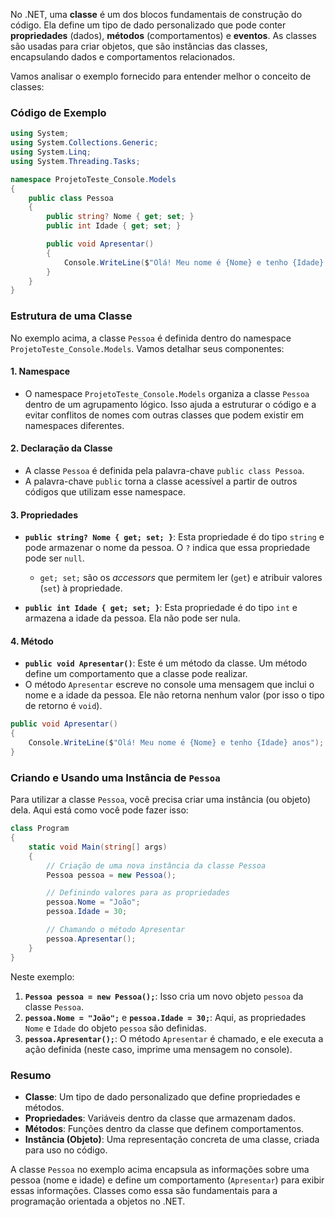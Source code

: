 No .NET, uma **classe** é um dos blocos fundamentais de construção do código. Ela define um tipo de dado personalizado que pode conter **propriedades** (dados), **métodos** (comportamentos) e **eventos**. As classes são usadas para criar objetos, que são instâncias das classes, encapsulando dados e comportamentos relacionados.

Vamos analisar o exemplo fornecido para entender melhor o conceito de classes:

### Código de Exemplo

```csharp
using System;
using System.Collections.Generic;
using System.Linq;
using System.Threading.Tasks;

namespace ProjetoTeste_Console.Models
{
    public class Pessoa
    {
        public string? Nome { get; set; }
        public int Idade { get; set; }

        public void Apresentar()
        {
            Console.WriteLine($"Olá! Meu nome é {Nome} e tenho {Idade} anos");
        }
    }
}
```

### Estrutura de uma Classe

No exemplo acima, a classe `Pessoa` é definida dentro do namespace `ProjetoTeste_Console.Models`. Vamos detalhar seus componentes:

#### 1. **Namespace**
   - O namespace `ProjetoTeste_Console.Models` organiza a classe `Pessoa` dentro de um agrupamento lógico. Isso ajuda a estruturar o código e a evitar conflitos de nomes com outras classes que podem existir em namespaces diferentes.

#### 2. **Declaração da Classe**
   - A classe `Pessoa` é definida pela palavra-chave `public class Pessoa`.
   - A palavra-chave `public` torna a classe acessível a partir de outros códigos que utilizam esse namespace.

#### 3. **Propriedades**
   - **`public string? Nome { get; set; }`**: Esta propriedade é do tipo `string` e pode armazenar o nome da pessoa. O `?` indica que essa propriedade pode ser `null`.
     - `get; set;` são os *accessors* que permitem ler (`get`) e atribuir valores (`set`) à propriedade.
   
   - **`public int Idade { get; set; }`**: Esta propriedade é do tipo `int` e armazena a idade da pessoa. Ela não pode ser nula.

#### 4. **Método**
   - **`public void Apresentar()`**: Este é um método da classe. Um método define um comportamento que a classe pode realizar.
   - O método `Apresentar` escreve no console uma mensagem que inclui o nome e a idade da pessoa. Ele não retorna nenhum valor (por isso o tipo de retorno é `void`).

   ```csharp
   public void Apresentar()
   {
       Console.WriteLine($"Olá! Meu nome é {Nome} e tenho {Idade} anos");
   }
   ```

### Criando e Usando uma Instância de `Pessoa`

Para utilizar a classe `Pessoa`, você precisa criar uma instância (ou objeto) dela. Aqui está como você pode fazer isso:

```csharp
class Program
{
    static void Main(string[] args)
    {
        // Criação de uma nova instância da classe Pessoa
        Pessoa pessoa = new Pessoa();

        // Definindo valores para as propriedades
        pessoa.Nome = "João";
        pessoa.Idade = 30;

        // Chamando o método Apresentar
        pessoa.Apresentar();
    }
}
```

Neste exemplo:

1. **`Pessoa pessoa = new Pessoa();`**: Isso cria um novo objeto `pessoa` da classe `Pessoa`.
2. **`pessoa.Nome = "João";`** e **`pessoa.Idade = 30;`**: Aqui, as propriedades `Nome` e `Idade` do objeto `pessoa` são definidas.
3. **`pessoa.Apresentar();`**: O método `Apresentar` é chamado, e ele executa a ação definida (neste caso, imprime uma mensagem no console).

### Resumo
- **Classe**: Um tipo de dado personalizado que define propriedades e métodos.
- **Propriedades**: Variáveis dentro da classe que armazenam dados.
- **Métodos**: Funções dentro da classe que definem comportamentos.
- **Instância (Objeto)**: Uma representação concreta de uma classe, criada para uso no código.

A classe `Pessoa` no exemplo acima encapsula as informações sobre uma pessoa (nome e idade) e define um comportamento (`Apresentar`) para exibir essas informações. Classes como essa são fundamentais para a programação orientada a objetos no .NET.